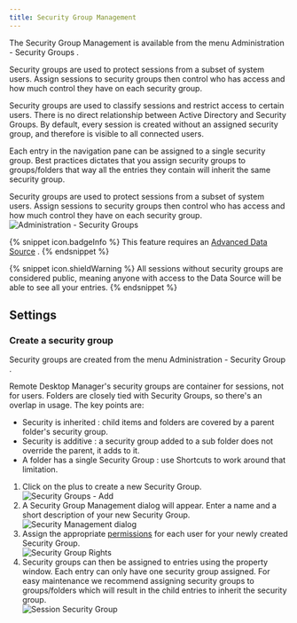 ```yaml
---
title: Security Group Management
---
```

The Security Group Management is available from the menu Administration - Security Groups .  

Security groups are used to protect sessions from a subset of system users. Assign sessions to security groups then control who has access and how much control they have on each security group.  

Security groups are used to classify sessions and restrict access to certain users. There is no direct relationship between Active Directory and Security Groups. By default, every session is created without an assigned security group, and therefore is visible to all connected users.  

Each entry in the navigation pane can be assigned to a single security group. Best practices dictates that you assign security groups to groups/folders that way all the entries they contain will inherit the same security group.  

Security groups are used to protect sessions from a subset of system users. Assign sessions to security groups then control who has access and how much control they have on each security group.  
![Administration - Security Groups](/img/en/rdm/mac/clip10392.png) 

{% snippet icon.badgeInfo %} 
This feature requires an [Advanced Data Source](/rdm/mac/data-sources/data-sources-types/advanced-data-sources/) . 
{% endsnippet %}
 
{% snippet icon.shieldWarning %} 
All sessions without security groups are considered public, meaning anyone with access to the Data Source will be able to see all your entries. 
{% endsnippet %}
 
## Settings 

### Create a security group 

Security groups are created from the menu Administration - Security Group .  

Remote Desktop Manager's security groups are container for sessions, not for users. Folders are closely tied with Security Groups, so there's an overlap in usage. The key points are:  

* Security is inherited : child items and folders are covered by a parent folder's security group. 
* Security is additive : a security group added to a sub folder does not override the parent, it adds to it. 
* A folder has a single Security Group : use Shortcuts to work around that limitation.  

1. Click on the plus to create a new Security Group.  
![Security Groups - Add](/img/en/rdm/mac/clip10393.png) 
1. A Security Group Management dialog will appear. Enter a name and a short description of your new Security Group.  
![Security Management dialog](/img/en/rdm/mac/clip10394.png) 
1. Assign the appropriate [permissions](/rdm/mac/commands/administration/user-management/permissions/) for each user for your newly created Security Group.  
![Security Group Rights](/img/en/rdm/mac/clip10395.png) 
1. Security groups can then be assigned to entries using the property window. Each entry can only have one security group assigned. For easy maintenance we recommend assigning security groups to groups/folders which will result in the child entries to inherit the security group.  
![Session Security Group](/img/en/rdm/mac/clip10445.png) 
